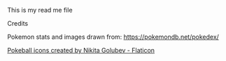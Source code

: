 This is my read me file


Credits

Pokemon stats and images drawn from: https://pokemondb.net/pokedex/

<a href="https://www.flaticon.com/free-icons/pokeball" title="pokeball icons">Pokeball icons created by Nikita Golubev - Flaticon</a>